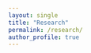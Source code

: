 ```yaml
---
layout: single
title: "Research"
permalink: /research/
author_profile: true
---
```


<!-- Your research summary / publications list here -->
